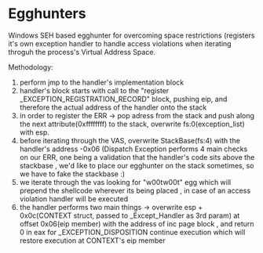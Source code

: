 # Egghunters
Windows SEH based egghunter for overcoming space restrictions
(registers it's own exception handler to handle access violations when iterating throguh the process's Virtual Address Space.

Methodology:
1. perform jmp to the handler's implementation block
2. handler's block starts with call to the "register _EXCEPTION_REGISTRATION_RECORD" block, pushing eip, and therefore the actual address of the handler onto the stack
3. in order to register the ERR -> pop adress from the stack and push along the next attribute(0xffffffff) to the stack, overwrite fs:0(exception_list) with esp.
4. before iterating through the VAS, overwrite StackBase(fs:4) with the handler's address -0x06 (Dispatch Exception performs 4 main checks on our ERR, one being a validation that the handler's code sits above the stackbase , we'd like to place our egghunter on the stack sometimes, so we have to fake the stackbase :)
5. we iterate through the vas looking for "w00tw00t" egg which will prepend the shellcode wherever its being placed , in case of an access violation handler will be executed
6. the handler performs two main things -> overwrite esp + 0x0c(CONTEXT struct, passed to _Except_Handler as 3rd param) at offset 0x06(eip member) with the address of inc page block , and return 0 in eax for _EXCEPTION_DISPOSITION continue execution which will restore execution at CONTEXT's eip member
